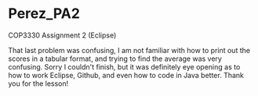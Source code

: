 # Perez_PA2
COP3330 Assignment 2 (Eclipse)

That last problem was confusing, I am not familiar with how to print out the scores in a tabular format, and trying to find the average was very confusing. Sorry I couldn't finish, but it was definitely eye opening as to how to work Eclipse, Github, and even how to code in Java better. Thank you for the lesson!

